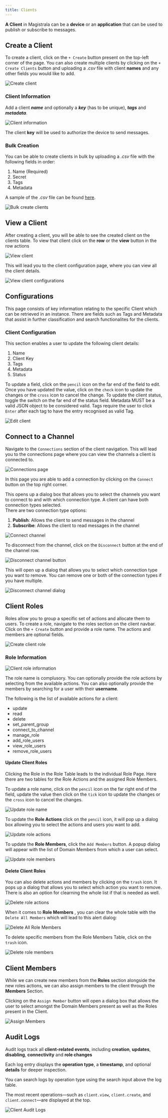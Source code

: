 ```yaml
---
title: Clients
---
```


**A Client** in Magistrala can be a **device** or an **application** that can be used to publish or subscribe to messages.

## Create a Client

To create a client, click on the `+ Create` button present on the top-left corner of the page. You can also create multiple clients by clicking on the `+ Create Clients` button and uploading a _.csv_ file with client **names** and any other fields you would like to add.

![Create client](../../img/clients/client-create-buttons.png)

### Client Information

Add a client **_name_** and optionally a **_key_** (has to be unique), **_tags_** and **_metadata_**.

![Client information](../../img/clients/client-create.png)

The client **key** will be used to authorize the device to send messages.

### Bulk Creation

You can be able to create clients in bulk by uploading a _.csv_ file with the following fields in order:

1. Name (Required)
2. Secret
3. Tags
4. Metadata

A sample of the _.csv_ file can be found [here](https://github.com/absmach/magistrala-ui/blob/main/samples/clients.csv).

![Bulk create clients](../../img/clients/clients-bulk-create.png)

## View a Client

After creating a client, you will be able to see the created client on the clients table. To view that client click on the **row** or the **view** button in the row actions

![View client](../../img/clients/client-view.png)

This will lead you to the client configuration page, where you can view all the client details.

![View client configurations](../../img/clients/client-view-config.png)

## Configurations

This page consists of key information relating to the specific Client which can be retrieved in an instance. There are fields such as Tags and Metadata that assist in further classification and search functionalites for the clients.

### Client Configuration

This section enables a user to update the following client details:

1. Name
2. Client Key
3. Tags
4. Metadata
5. Status

To update a field, click on the `pencil` icon on the far end of the field to edit. Once you have updated the value, click on the `check` icon to update the changes or the `cross` icon to cancel the change. To update the client status, toggle the switch on the far end of the status field.
Metadata MUST be a valid JSON object to be considered valid. Tags require the user to click `Enter` after each tag to have the entry recognised as valid Tag.

![Edit client](../../img/clients/client-edit-config.png)

<!-- ### Bootstrap Configuration

Bootstrap configuration of a client allows bootstrapping of the device (self-starting process that proceeds without external input). Further details of bootstrapping are discussed in the [Bootstrap section](bootstraps.md).

To add a bootstrap configuration, click on the `Add Configuration` button.

![Add bootstrap configuration](../../img/clients/client-bootstrap-button.png)

A dialog box will appear allowing you to enter the following fields

1. Name (required) - A unique name for the bootstrap configuration
2. External ID (required)
3. External Key (required)
4. Channels (required) - The channels the client will connect to.
5. Content (optional)
6. Encryption Settings (optional)
   - Client Cert
   - Client Key
   - CA Cert

![Bootstrap configuration dialog](../../img/clients/client-bootstrap-dialog.png) -->

## Connect to a Channel

Navigate to the `Connections` section of the client navigation. This will lead you to the connections page where you can view the channels a client is connected to.

![Connections page](../../img/clients/client-connections.png)

In this page you are able to add a connection by clicking on the `Connect` button on the top right corner.

This opens up a dialog box that allows you to select the channels you want to connect to and with which connection type. A client can have both connection types selected.  
There are two connection type options:

1. **Publish**: Allows the client to send messages in the channel
2. **Subscribe**: Allows the client to read messages in the channel

![Connect channel](../../img/clients/client-connect-channel.png)

To disconnect from the channel, click on the `Disconnect` button at the end of the channel row.

![Disconnect channel button](../../img/clients/client-disc-channel.png)

This will open up a dialog that allows you to select which connection type you want to remove. You can remove one or both of the connection types if you have multiple.

![Disconnect channel dialog](../../img/clients/client-disc-channel-dialog.png)

## Client Roles

Roles allow you to group a specific set of actions and allocate them to users.
To create a role, navigate to the roles section on the client navbar. Click on the `+ Create` button and provide a role name. The actions and members are optional fields.

![Create client role](../../img/clients/client-roles.png)

### Role Information

![Client role information](../../img/clients/client-role-create.png)

The role name is complusory. You can optionally provide the role actions by selecting from the available actions. You can also optionally provide the members by searching for a user with their **username**.

The following is the list of available actions for a client:

- update
- read
- delete
- set_parent_group
- connect_to_channel
- manage_role
- add_role_users
- view_role_users
- remove_role_users

#### Update Client Roles

Clicking the Role in the Role Table leads to the individual Role Page. Here there are two tables for the Role Actions and the assigned Role Members.

To update a role name, click on the `pencil` icon on the far right end of the field, update the value then click on the `tick` icon to update the changes or the `cross` icon to cancel the changes.

![Update role name](../../img/clients/client-update-role.png)

To update the **Role Actions** click on the `pencil` icon, it will pop up a dialog box allowing you to select the actions and users you want to add.

![Update role actions](../../img/clients/client-update-role-actions.png)

To update the **Role Members**, click the `Add Members` button. A popup dialog will appear with the list of Domain Members from which a user can select.

![Update role members](../../img/clients/client-role-update-members.png)

#### Delete Client Roles

You can also delete actions and members by clicking on the `trash` icon. It pops up a dialog that allows you to select which action you want to remove. There is also an option for clearning the whole list if that is needed as well.

![Delete role actions](../../img/clients/client-role-delete-actions.png)

When it comes to **Role Members** , you can clear the whole table with the `Delete All Members` which will lead to this alert dialog:

![Delete All Role Members](../../img/clients/clients-delete-all-role-members-dialog.png)

To delete specific members from the Role Members Table, click on the `trash` icon.

![Delete role members](../../img/clients/client-delete-role-members.png)

## Client Members

While we can create new members from the **Roles** section alongside the new roles actions, we can also assign members to the client through the **Members** Section.

Clicking on the `Assign Member` button will open a dialog box that allows the user to select amongst the Domain Members present as well as the Roles present in the Client.

![Assign Members](../../img/clients/client-members.png)

## Audit Logs

Audit logs track all **client-related events**, including **creation**, **updates**, **disabling**, **connectivity** and **role changes**

Each log entry displays the **operation type**, a **timestamp**, and optional **details** for deeper inspection.

You can search logs by operation type using the search input above the log table.

The most recent operations—such as `client.view`, `client.create`, and `client.connect`—are displayed at the top.

![Client Audit Logs](../../img/clients/client-audit-logs.png)
